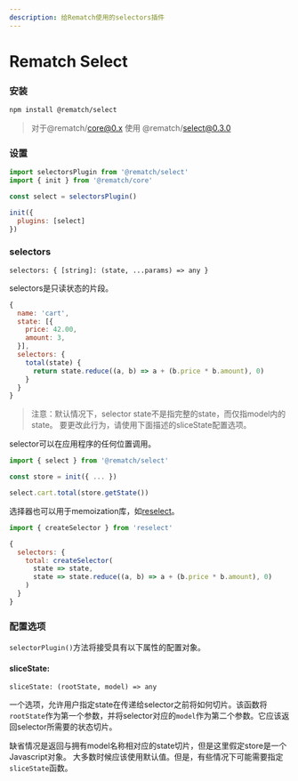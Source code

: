 ```yaml
---
description: 给Rematch使用的selectors插件
---
```


# Rematch Select

### 安装

```bash
npm install @rematch/select
```

> 对于@rematch/core@0.x 使用 @rematch/select@0.3.0

### 设置

```javascript
import selectorsPlugin from '@rematch/select'
import { init } from '@rematch/core'

const select = selectorsPlugin()

init({
  plugins: [select]
})
```

### selectors

`selectors: { [string]: (state, ...params) => any }`

selectors是只读状态的片段。

```javascript
{
  name: 'cart',
  state: [{
    price: 42.00,
    amount: 3,
  }],
  selectors: {
    total(state) {
      return state.reduce((a, b) => a + (b.price * b.amount), 0)
    }
  }
}
```

> 注意：默认情况下，selector state不是指完整的state，而仅指model内的state。 要更改此行为，请使用下面描述的sliceState配置选项。

selector可以在应用程序的任何位置调用。

```javascript
import { select } from '@rematch/select'

const store = init({ ... })

select.cart.total(store.getState())
```

选择器也可以用于memoization库，如[reselect](https://github.com/reactjs/reselect)。

```javascript
import { createSelector } from 'reselect'

{
  selectors: {
    total: createSelector(
      state => state,
      state => state.reduce((a, b) => a + (b.price * b.amount), 0)
    )
  }
}
```

### 配置选项

`selectorPlugin()`方法将接受具有以下属性的配置对象。

#### sliceState:

`sliceState: (rootState, model) => any`

一个选项，允许用户指定state在传递给selector之前将如何切片。该函数将`rootState`作为第一个参数，并将selector对应的`model`作为第二个参数。它应该返回selector所需要的状态切片。

缺省情况是返回与拥有model名称相对应的state切片，但是这里假定store是一个Javascript对象。 大多数时候应该使用默认值。但是，有些情况下可能需要指定`sliceState`函数。






